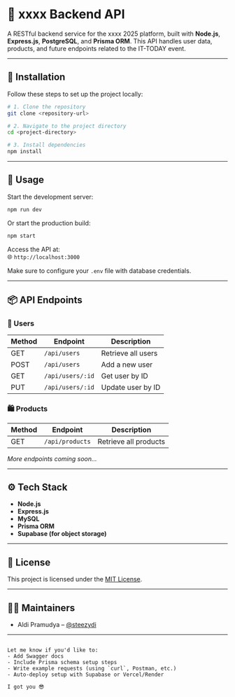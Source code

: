 
# 🎯 xxxx Backend API

A RESTful backend service for the xxxx 2025 platform, built with **Node.js**, **Express.js**, **PostgreSQL**, and **Prisma ORM**. This API handles user data, products, and future endpoints related to the IT-TODAY event.

---

## 🚀 Installation

Follow these steps to set up the project locally:

```bash
# 1. Clone the repository
git clone <repository-url>

# 2. Navigate to the project directory
cd <project-directory>

# 3. Install dependencies
npm install
```

---

## 🧪 Usage

Start the development server:

```bash
npm run dev
```

Or start the production build:

```bash
npm start
```

Access the API at:  
🌐 `http://localhost:3000`

Make sure to configure your `.env` file with database credentials.

---

## 📦 API Endpoints

### 🔐 Users

| Method | Endpoint         | Description        |
| ------ | ---------------- | ------------------ |
| GET    | `/api/users`     | Retrieve all users |
| POST   | `/api/users`     | Add a new user     |
| GET    | `/api/users/:id` | Get user by ID     |
| PUT    | `/api/users/:id` | Update user by ID  |

### 🛍️ Products

| Method | Endpoint        | Description           |
| ------ | --------------- | --------------------- |
| GET    | `/api/products` | Retrieve all products |

_More endpoints coming soon..._

---

## ⚙️ Tech Stack

- **Node.js**
- **Express.js**
- **MySQL**
- **Prisma ORM**
- **Supabase (for object storage)**

---

## 📄 License

This project is licensed under the [MIT License](LICENSE).

---

## 👨‍💻 Maintainers

- Aldi Pramudya – [@steezydi](https://github.com/steezydi)

---

```

Let me know if you'd like to:
- Add Swagger docs
- Include Prisma schema setup steps
- Write example requests (using `curl`, Postman, etc.)
- Auto-deploy setup with Supabase or Vercel/Render

I got you 😎
```

